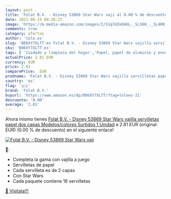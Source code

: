 ```yaml
---
layout: post
title: 'Folat B.V. - Disney 53869 Star Wars vaji al 0.00 % de descuento'
date: 2021-06-15 08:26:27
image: 'https://m.media-amazon.com/images/I/51qlKImSHGL._SL500_._SL400_.jpg'
comments: true
category: ofertas
author: 'tole.es'
slug: 'B06XY7XLTT-es Folat B.V. - Disney 53869 Star Wars vajilla servilletas...'
sku: 'B06XY7XLTT-es'
tags: [ 'Cuidado y limpieza del hogar','Papel, papel de aluminio y envoltorios','Salud y cuidado personal','Servilletas de mesa','folat b.v.','servilletas', ]
actualPrice: 2.81 EUR
currency: EUR
price: 2.81
comparePrice:  EUR
prodname: 'Folat B.V. - Disney 53869 Star Wars vajilla servilletas papel dos capas   Modelos/colores Surtidos  1 Unidad'
country: 'es'
flag: '🇪🇸'
brand: 'Folat B.V.'
buyurl: 'https://www.amazon.es/dp/B06XY7XLTT/?tag=tolees-21'
descuento: '0.00'
average: '2.81'
---
```


Ahora mismo tienes [Folat B.V. - Disney 53869 Star Wars vajilla servilletas papel dos capas   Modelos/colores Surtidos  1 Unidad](https://www.amazon.es/dp/B06XY7XLTT/?tag=tolees-21) a 2.81 EUR (original:  EUR) (0.00 %  de descuento) en el siguiente enlace!

[![Folat B.V. - Disney 53869 Star Wars vaji](https://m.media-amazon.com/images/I/51qlKImSHGL._SL500_._SL400_.jpg)](https://www.amazon.es/dp/B06XY7XLTT/?tag=tolees-21)

🔎:

- Completa la gama con vajilla a juego
- Servilletas de papel
- Cada servilleta es de 2 capas
- Con Star Wars
- Cada paquete contiene 16 servilletas

[🛒 Visítala!!!](https://www.amazon.es/dp/B06XY7XLTT/?tag=tolees-21)
